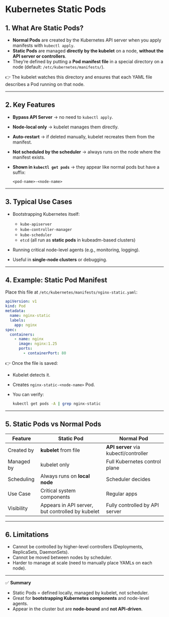
# **Kubernetes Static Pods**

## **1. What Are Static Pods?**

* **Normal Pods** are created by the Kubernetes API server when you apply manifests with `kubectl apply`.
* **Static Pods** are managed **directly by the kubelet** on a node, **without the API server or controllers**.
* They’re defined by putting a **Pod manifest file** in a special directory on a node (default: `/etc/kubernetes/manifests/`).

👉 The kubelet watches this directory and ensures that each YAML file describes a Pod running on that node.

---

## **2. Key Features**

* **Bypass API Server** → no need to `kubectl apply`.
* **Node-local only** → kubelet manages them directly.
* **Auto-restart** → if deleted manually, kubelet recreates them from the manifest.
* **Not scheduled by the scheduler** → always runs on the node where the manifest exists.
* **Shown in `kubectl get pods`** → they appear like normal pods but have a suffix:

  ```
  <pod-name>-<node-name>
  ```

---

## **3. Typical Use Cases**

* Bootstrapping Kubernetes itself:

  * `kube-apiserver`
  * `kube-controller-manager`
  * `kube-scheduler`
  * `etcd`
    (all run as **static pods** in kubeadm-based clusters)
* Running critical node-level agents (e.g., monitoring, logging).
* Useful in **single-node clusters** or debugging.

---

## **4. Example: Static Pod Manifest**

Place this file at `/etc/kubernetes/manifests/nginx-static.yaml`:

```yaml
apiVersion: v1
kind: Pod
metadata:
  name: nginx-static
  labels:
    app: nginx
spec:
  containers:
    - name: nginx
      image: nginx:1.25
      ports:
        - containerPort: 80
```

👉 Once the file is saved:

* Kubelet detects it.
* Creates `nginx-static-<node-name>` Pod.
* You can verify:

  ```bash
  kubectl get pods -A | grep nginx-static
  ```

---

## **5. Static Pods vs Normal Pods**

| Feature    | Static Pod                                       | Normal Pod                            |
| ---------- | ------------------------------------------------ | ------------------------------------- |
| Created by | **kubelet** from file                            | **API server** via kubectl/controller |
| Managed by | kubelet only                                     | Full Kubernetes control plane         |
| Scheduling | Always runs on **local node**                    | Scheduler decides                     |
| Use Case   | Critical system components                       | Regular apps                          |
| Visibility | Appears in API server, but controlled by kubelet | Fully controlled by API server        |

---

## **6. Limitations**

* Cannot be controlled by higher-level controllers (Deployments, ReplicaSets, DaemonSets).
* Cannot be moved between nodes by scheduler.
* Harder to manage at scale (need to manually place YAMLs on each node).

---

✅ **Summary**

* Static Pods = defined locally, managed by kubelet, not scheduler.
* Great for **bootstrapping Kubernetes components** and node-level agents.
* Appear in the cluster but are **node-bound** and **not API-driven**.

